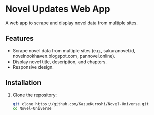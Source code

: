 # Novel Updates Web App

A web app to scrape and display novel data from multiple sites.

## Features
- Scrape novel data from multiple sites (e.g., sakuranovel.id, novelnookhaven.blogspot.com, pannovel.online).
- Display novel title, description, and chapters.
- Responsive design.

## Installation

1. Clone the repository:
   ```bash
   git clone https://github.com/KazueKuroshi/Novel-Universe.git
   cd Novel-Universe

